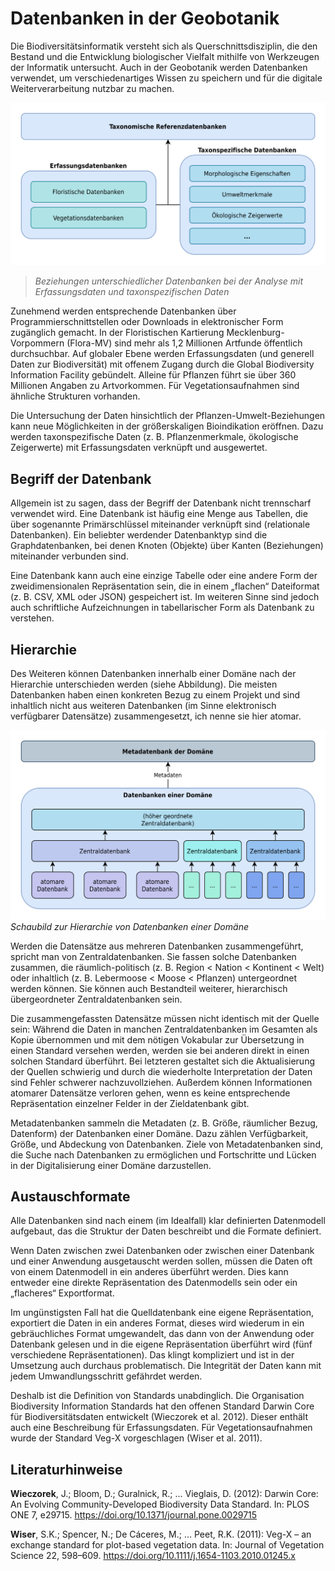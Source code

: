 # Datenbanken in der Geobotanik

Die Biodiversitätsinformatik versteht sich als Querschnittsdisziplin, die den Bestand und die Entwicklung biologischer Vielfalt mithilfe von Werkzeugen der Informatik untersucht. Auch in der Geobotanik werden Datenbanken verwendet, um verschiedenartiges Wissen zu speichern und für die digitale Weiterverarbeitung nutzbar zu machen.

![Datenbanken in der Geobotanik](db-beziehungen.svg)

> _Beziehungen unterschiedlicher Datenbanken bei der Analyse mit Erfassungsdaten und taxonspezifischen Daten_

Zunehmend werden entsprechende Datenbanken über Programmierschnittstellen oder Downloads in elektronischer Form zugänglich gemacht. In der Floristischen Kartierung Mecklenburg-Vorpommern (Flora-MV) sind mehr als 1,2 Millionen Artfunde öffentlich durchsuchbar. Auf globaler Ebene werden Erfassungsdaten (und generell Daten zur Biodiversität) mit offenem Zugang durch die Global Biodiversity Information Facility gebündelt. Alleine für Pflanzen führt sie über 360 Millionen Angaben zu Artvorkommen. Für Vegetationsaufnahmen sind ähnliche Strukturen vorhanden.

Die Untersuchung der Daten hinsichtlich der Pflanzen-Umwelt-Beziehungen kann neue Möglichkeiten in der größerskaligen Bioindikation eröffnen. Dazu werden taxonspezifische Daten (z. B. Pflanzenmerkmale, ökologische Zeigerwerte) mit Erfassungsdaten verknüpft und ausgewertet.

## Begriff der Datenbank

Allgemein ist zu sagen, dass der Begriff der Datenbank nicht trennscharf verwendet wird. Eine Datenbank ist häufig eine Menge aus Tabellen, die über sogenannte Primärschlüssel miteinander verknüpft sind (relationale Datenbanken). Ein beliebter werdender Datenbanktyp sind die Graphdatenbanken, bei denen Knoten (Objekte) über Kanten (Beziehungen) miteinander verbunden sind.

Eine Datenbank kann auch eine einzige Tabelle oder eine andere Form der zweidimensionalen Repräsentation sein, die in einem „flachen“ Dateiformat (z. B. CSV, XML oder JSON) gespeichert ist. Im weiteren Sinne sind jedoch auch schriftliche Aufzeichnungen in tabellarischer Form als Datenbank zu verstehen.

## Hierarchie

Des Weiteren können Datenbanken innerhalb einer Domäne nach der Hierarchie unterschieden werden (siehe Abbildung). Die meisten Datenbanken haben einen konkreten Bezug zu einem Projekt und sind inhaltlich nicht aus weiteren Datenbanken (im Sinne elektronisch verfügbarer Datensätze) zusammengesetzt, ich nenne sie hier atomar.

![Schaubild](db-hierarchie.svg)
_Schaubild zur Hierarchie von Datenbanken einer Domäne_

Werden die Datensätze aus mehreren Datenbanken zusammengeführt, spricht man von Zentraldatenbanken. Sie fassen solche Datenbanken zusammen, die räumlich-politisch (z. B. Region < Nation < Kontinent < Welt) oder inhaltlich (z. B. Lebermoose < Moose < Pflanzen) untergeordnet werden können. Sie können auch Bestandteil weiterer, hierarchisch übergeordneter Zentraldatenbanken sein.

Die zusammengefassten Datensätze müssen nicht identisch mit der Quelle sein: Während die Daten in manchen Zentraldatenbanken im Gesamten als Kopie übernommen und mit dem nötigen Vokabular zur Übersetzung in einen Standard versehen werden, werden sie bei anderen direkt in einen solchen Standard überführt. Bei letzteren gestaltet sich die Aktualisierung der Quellen schwierig und durch die wiederholte Interpretation der Daten sind Fehler schwerer nachzuvollziehen. Außerdem können Informationen atomarer Datensätze verloren gehen, wenn es keine entsprechende Repräsentation einzelner Felder in der Zieldatenbank gibt.

Metadatenbanken sammeln die Metadaten (z. B. Größe, räumlicher Bezug, Datenform) der Datenbanken einer Domäne. Dazu zählen Verfügbarkeit, Größe, und Abdeckung von Datenbanken. Ziele von Metadatenbanken sind, die Suche nach Datenbanken zu ermöglichen und Fortschritte und Lücken in der Digitalisierung einer Domäne darzustellen.

## Austauschformate

Alle Datenbanken sind nach einem (im Idealfall) klar definierten Datenmodell aufgebaut, das die Struktur der Daten beschreibt und die Formate definiert.

Wenn Daten zwischen zwei Datenbanken oder zwischen einer Datenbank und einer Anwendung ausgetauscht werden sollen, müssen die Daten oft von einem Datenmodell in ein anderes überführt werden. Dies kann entweder eine direkte Repräsentation des Datenmodells sein oder ein „flacheres“ Exportformat.

Im ungünstigsten Fall hat die Quelldatenbank eine eigene Repräsentation, exportiert die Daten in ein anderes Format, dieses wird wiederum in ein gebräuchliches Format umgewandelt, das dann von der Anwendung oder Datenbank gelesen und in die eigene Repräsentation überführt wird (fünf verschiedene Repräsentationen). Das klingt kompliziert und ist in der Umsetzung auch durchaus problematisch. Die Integrität der Daten kann mit jedem Umwandlungsschritt gefährdet werden.

Deshalb ist die Definition von Standards unabdinglich. Die Organisation Biodiversity Information Standards hat den offenen Standard Darwin Core für Biodiversitätsdaten entwickelt (Wieczorek et al. 2012). Dieser enthält auch eine Beschreibung für Erfassungsdaten. Für Vegetationsaufnahmen wurde der Standard Veg-X vorgeschlagen (Wiser et al. 2011).

## Literaturhinweise

**Wieczorek**, J.; Bloom, D.; Guralnick, R.; … Vieglais, D. (2012): Darwin Core: An Evolving Community-Developed Biodiversity Data Standard. In: PLOS ONE 7, e29715. <https://doi.org/10.1371/journal.pone.0029715>

**Wiser**, S.K.; Spencer, N.; De Cáceres, M.; … Peet, R.K. (2011): Veg-X – an exchange standard for plot-based vegetation data. In: Journal of Vegetation Science 22, 598–609. <https://doi.org/10.1111/j.1654-1103.2010.01245.x>
